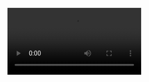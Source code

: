 
![Watch the AI play](https://user-images.githubusercontent.com/116800534/213692940-d4ceae4a-924d-4f0f-9b54-1ec45a021c47.mp4)
